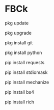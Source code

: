# FBCk
pkg update

pkg upgrade

pkg install git

pkg install python

pip install requests

pip install stdiomask

pip install mechanize

pip install bs4

pip install rich
